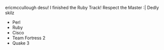 ericmccullough desu!
I finished the Ruby Track!  Respect the Master :|
Dedly skilz
* Perl
* Ruby
* Cisco
* Team Fortress 2
* Quake 3
